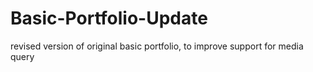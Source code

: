 # Basic-Portfolio-Update
revised version of original basic portfolio, to improve support for media query
